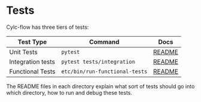 # Tests

Cylc-flow has three tiers of tests:

| Test Type | Command | Docs |
|---|---|---|
| Unit Tests | `pytest` | [README](https://github.com/cylc/cylc-flow/blob/master/tests/unit/README.md) |
| Integration tests | `pytest tests/integration` | [README](https://github.com/cylc/cylc-flow/blob/master/tests/integration/README.md) |
| Functional Tests | `etc/bin/run-functional-tests` | [README](https://github.com/cylc/cylc-flow/blob/master/tests/functional/README.md) |

The README files in each directory explain what sort of tests should go into
which directory, how to run and debug these tests.

